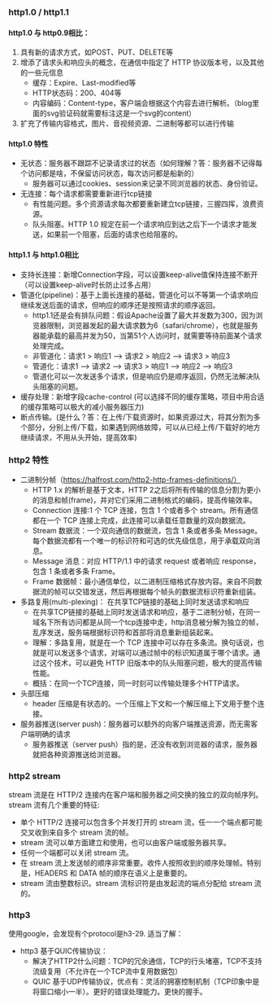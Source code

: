 ### http1.0 / http1.1
#### http1.0 与 http0.9相比：
1. 具有新的请求方式，如POST、PUT、DELETE等
2. 增添了请求头和响应头的概念，在通信中指定了 HTTP 协议版本号，以及其他的一些元信息
	- 缓存：Expire、Last-modified等
	- HTTP状态码：200、404等
	- 内容编码：Content-type，客户端会根据这个内容去进行解析。（blog里面的svg验证码就需要标注这是一个svg的content）
3. 扩充了传输内容格式，图片、音视频资源、二进制等都可以进行传输
#### http1.0 特性
- 无状态：服务器不跟踪不记录请求过的状态（如何理解？答：服务器不记得每个访问都是啥，不保留访问状态，每次访问都是船新的）
	- 服务器可以通过cookies、session来记录不同浏览器的状态、身份验证。
- 无连接：每个请求都需要重新进行tcp链接
	- 有性能问题。多个资源请求每次都要重新建立tcp链接，三握四挥，浪费资源。
	- 队头阻塞。HTTP 1.0 规定在前一个请求响应到达之后下一个请求才能发送，如果前一个阻塞，后面的请求也给阻塞的。
#### http1.1 与 http1.0相比
- 支持长连接：新增Connection字段，可以设置keep-alive值保持连接不断开（可以设置keep-alive时长防止过多占用）
- 管道化(pipeline)：基于上面长连接的基础，管道化可以不等第一个请求响应继续发送后面的请求，但响应的顺序还是按照请求的顺序返回。
	- http1.1还是会有排队问题：假设Apache设置了最大并发数为300，因为浏览器限制，浏览器发起的最大请求数为6（safari/chrome），也就是服务器能承载的最高并发为50，当第51个人访问时，就需要等待前面某个请求处理完成。
	- 非管道化：请求1 > 响应1 --> 请求2 > 响应2 --> 请求3 > 响应3
	- 管道化：请求1 --> 请求2 --> 请求3 > 响应1 --> 响应2 --> 响应3
	- 管道化可以一次发送多个请求，但是响应仍是顺序返回，仍然无法解决队头阻塞的问题。
- 缓存处理：新增字段cache-control (可以选择不同的缓存策略，项目中用合适的缓存策略可以极大的减小服务器压力)
- 断点传输。(是什么？答：在上传/下载资源时，如果资源过大，将其分割为多个部分，分别上传/下载，如果遇到网络故障，可以从已经上传/下载好的地方继续请求，不用从头开始，提高效率)

### http2 特性
- 二进制分帧（https://halfrost.com/http2-http-frames-definitions/）
	- HTTP 1.x 的解析是基于文本，HTTP 2之后将所有传输的信息分割为更小的消息和帧(frame)，并对它们采用二进制格式的编码，提高传输效率。
	- Connection 连接:1 个 TCP 连接，包含 1 个或者多个 stream。所有通信都在一个 TCP 连接上完成，此连接可以承载任意数量的双向数据流。
	- Stream 数据流：一个双向通信的数据流，包含 1 条或者多条 Message。每个数据流都有一个唯一的标识符和可选的优先级信息，用于承载双向消息。
	- Message 消息：对应 HTTP/1.1 中的请求 request 或者响应 response，包含 1 条或者多条 Frame。
	- Frame 数据帧：最小通信单位，以二进制压缩格式存放内容。来自不同数据流的帧可以交错发送，然后再根据每个帧头的数据流标识符重新组装。
- 多路复用(multi-plexing)： 在共享TCP链接的基础上同时发送请求和响应
	- 在共享TCP链接的基础上同时发送请求和响应，基于二进制分帧，在同一域名下所有访问都是从同一个tcp连接中走，http消息被分解为独立的帧，乱序发送，服务端根据标识符和首部将消息重新组装起来。
	- 理解：多路复用，就是在一个 TCP 连接中可以存在多条流。换句话说，也就是可以发送多个请求，对端可以通过帧中的标识知道属于哪个请求。通过这个技术，可以避免 HTTP 旧版本中的队头阻塞问题，极大的提高传输性能。
	- 概括：在同一个TCP连接，同一时刻可以传输处理多个HTTP请求。
- 头部压缩
	- header 压缩是有状态的。一个压缩上下文和一个解压缩上下文用于整个连接。
- 服务器推送(server push)：服务器可以额外的向客户端推送资源，而无需客户端明确的请求
	- 服务器推送（server push）指的是，还没有收到浏览器的请求，服务器就把各种资源推送给浏览器。

### http2 stream
stream 流是在 HTTP/2 连接内在客户端和服务器之间交换的独立的双向帧序列。stream 流有几个重要的特征:
- 单个 HTTP/2 连接可以包含多个并发打开的 stream 流，任一一个端点都可能交叉收到来自多个 stream 流的帧。
- stream 流可以单方面建立和使用，也可以由客户端或服务器共享。
- 任何一个端都可以关闭 stream 流。
- 在 stream 流上发送帧的顺序非常重要。收件人按照收到的顺序处理帧。特别是，HEADERS 和 DATA 帧的顺序在语义上是重要的。
- stream 流由整数标识。stream 流标识符是由发起流的端点分配给 stream 流的。

### http3
使用google，会发现有个protocol是h3-29.
适当了解：
- http3 基于QUIC传输协议：
	- 解决了HTTP2什么问题：TCP的冗余通信，TCP的行头堵塞，TCP不支持流级复用（不允许在一个TCP流中复用数据包）
	- QUIC 基于UDP传输协议，优点有：灵活的拥塞控制机制（TCP印象中是将窗口缩小一半）。更好的错误处理能力。更快的握手。